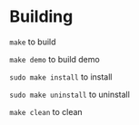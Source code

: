 # Building

`make` to build

`make demo` to build demo

`sudo make install` to install

`sudo make uninstall` to uninstall

`make clean` to clean
